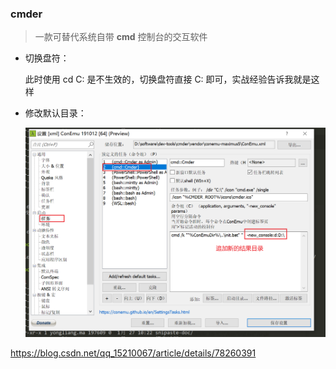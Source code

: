 ### cmder

> 一款可替代系统自带 **cmd** 控制台的交互软件

* 切换盘符：

  此时使用 cd C: 是不生效的，切换盘符直接 C: 即可，实战经验告诉我就是这样

* 修改默认目录：

  <img src="./static/cmder修改默认开启目录.png" />

     





https://blog.csdn.net/qq_15210067/article/details/78260391
